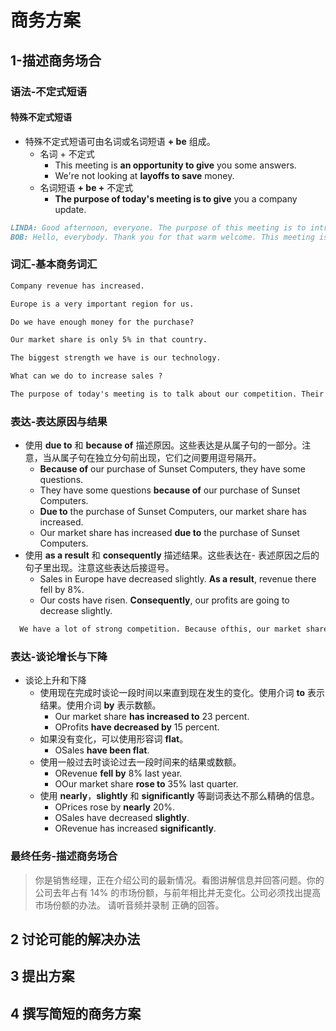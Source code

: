 # 商务方案

## 1-描述商务场合

### 语法-不定式短语

#### 特殊不定式短语

- 特殊不定式短语可由名词或名词短语 **+ be** 组成。
  - 名词 + 不定式
    - This meeting is **an opportunity to give** you some answers.
    - We're not looking at **layoffs to save** money.
  - 名词短语 **+ be +** 不定式
    - **The purpose of today's meeting is to give** you a company update.

```markdown
LINDA: Good afternoon, everyone. The purpose of this meeting is to introduce our new director of engineering. It's my great pleasure to introduce Bob Franklin.
BOB: Hello, everybody. Thank you for that warm welcome. This meeting is an opportunity to tell you a little about myself. I also want to tell you about my plans to improve our engineering department. And finally, I want to give you a chance to ask questions.
```

### 词汇-基本商务词汇

```markdown
Company revenue has increased.

Europe is a very important region for us.

Do we have enough money for the purchase?

Our market share is only 5% in that country.

The biggest strength we have is our technology.

What can we do to increase sales ?
```

```markdown
The purpose of today's meeting is to talk about our competition. Their increasing market share is a big problem for us. Overall, our revenue and profits are down. We have to find ways to improve our sales. We cannot delay. One thing we are thinking about is the purchase of one of our smaller competitors. They have a lot of strength in the South American region. We are also looking at several projects to improve efficiency.
```

### 表达-表达原因与结果

- 使用 **due to** 和 **because of** 描述原因。这些表达是从属子句的一部分。注意，当从属子句在独立分句前出现，它们之间要用逗号隔开。
  - **Because of** our purchase of Sunset Computers, they have some questions.
  - They have some questions **because of** our purchase of Sunset Computers.
  - **Due to** the purchase of Sunset Computers, our market share has increased.
  - Our market share has increased **due to** the purchase of Sunset Computers.
- 使用 **as a result** 和 **consequently** 描述结果。这些表达在- 表述原因之后的句子里出现。注意这些表达后接逗号。
  - Sales in Europe have decreased slightly. **As a result**, revenue there fell by 8%.
  - Our costs have risen. **Consequently**, our profits are going to decrease slightly.

```markdown
  We have a lot of strong competition. Because ofthis, our market share is decreasing. Consequently, our revenue and profits are down. This cannot continue. We have to find a way to increase sales. So, due tothe importance of the region, we are opening three new sales offices in China. As a result, we expect profits to improve next year.
```

### 表达-谈论增长与下降

- 谈论上升和下降
  - 使用现在完成时谈论一段时间以来直到现在发生的变化。使用介词 **to** 表示结果。使用介词 **by** 表示数额。
    - Our market share **has increased to** 23 percent.
    - OProfits **have decreased by** 15 percent.
  - 如果没有变化，可以使用形容词 **flat**。
    - OSales **have been flat**.
  - 使用一般过去时谈论过去一段时间来的结果或数额。
    - ORevenue **fell by** 8% last year.
    - OOur market share **rose to** 35% last quarter.
  - 使用 **nearly**，**slightly** 和 **significantly** 等副词表达不那么精确的信息。
    - OPrices rose by **nearly** 20%.
    - OSales have decreased **slightly**.
    - ORevenue has increased **significantly**.

### 最终任务-描述商务场合

> 你是销售经理，正在介绍公司的最新情况。看图讲解信息并回答问题。你的公司去年占有 14% 的市场份额，与前年相比并无变化。公司必须找出提高市场份额的办法。 请听音频并录制 正确的回答。

## 2 讨论可能的解决办法

## 3 提出方案

## 4 撰写简短的商务方案
